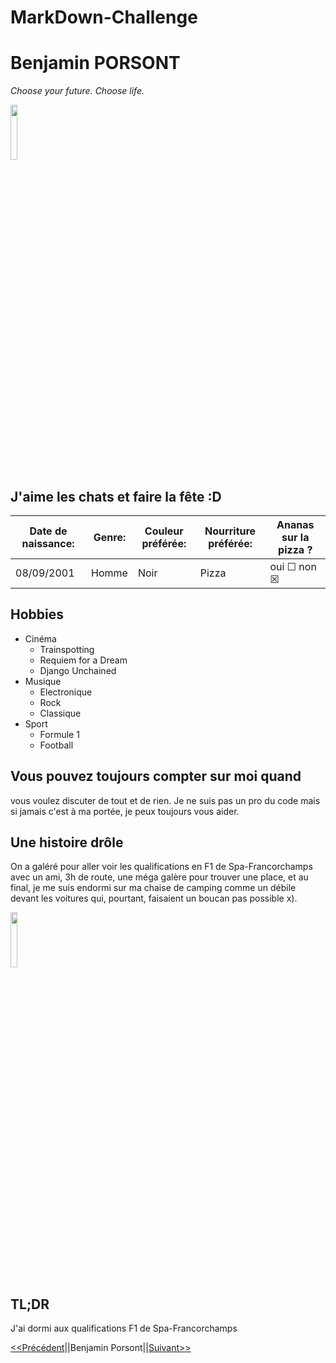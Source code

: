 # MarkDown-Challenge
# Benjamin PORSONT

*Choose your future. Choose life.*

<img src="https://scontent.fbru4-1.fna.fbcdn.net/v/t39.30808-6/294690812_3264301860507298_6521214949695258292_n.jpg?_nc_cat=110&ccb=1-7&_nc_sid=09cbfe&_nc_ohc=vct71l1ij_UAX-2CMfS&_nc_ht=scontent.fbru4-1.fna&oh=00_AfAJjgk0Bm5r1p6X55opI74RXm2fSF6_GdSsnalpSg2oEA&oe=63771462" width="15%"/>

## J'aime les chats et faire la fête :D

|Date de naissance: |Genre: |Couleur préférée: |Nourriture préférée: |Ananas sur la pizza ? |
|-------------------|-------|------------------|---------------------|----------------------|
|08/09/2001         |Homme  |Noir              |Pizza                | oui ☐ non ☒         |

## Hobbies

- Cinéma
    - Trainspotting
    - Requiem for a Dream
    - Django Unchained
- Musique
    - Electronique
    - Rock
    - Classique
- Sport
    - Formule 1
    - Football

## Vous pouvez toujours compter sur moi quand

vous voulez discuter de tout et de rien. Je ne suis pas un pro du code mais si jamais c'est à ma portée, je peux toujours vous aider.

## Une histoire drôle

On a galéré pour aller voir les qualifications en F1 de Spa-Francorchamps avec un ami, 3h de route, une méga galère pour trouver une place, et au final, je me suis endormi sur ma chaise de camping comme un débile devant les voitures qui, pourtant, faisaient un boucan pas possible x).

<img src="https://media1.tenor.com/images/678043534cb416f6b9b2331dfc4fd602/tenor.gif?itemid=11382885" width="15%">

## TL;DR

J'ai dormi aux qualifications F1 de Spa-Francorchamps

[<<Précédent](https://github.com/aurorelem)||Benjamin Porsont||[Suivant>>](https://github.com/CV136)